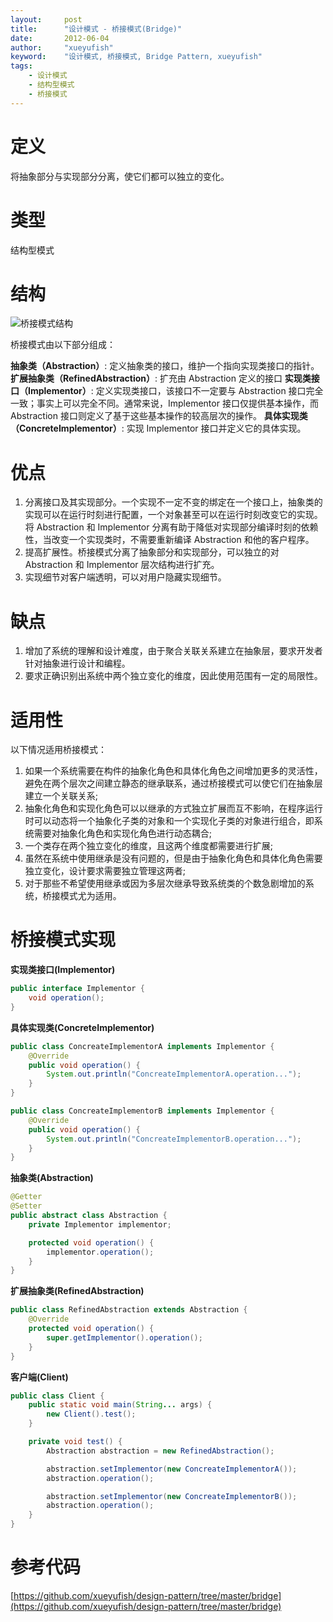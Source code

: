 ```yaml
---
layout:     post
title:      "设计模式 - 桥接模式(Bridge)"
date:       2012-06-04
author:     "xueyufish"
keyword:    "设计模式, 桥接模式, Bridge Pattern, xueyufish"
tags:
    - 设计模式
    - 结构型模式
    - 桥接模式
---
```


# 定义
将抽象部分与实现部分分离，使它们都可以独立的变化。

# 类型
结构型模式

# 结构
![桥接模式结构](/assets/attachment/design-pattern/1ead1bb0503306630998bba3095d6487.jpg)

桥接模式由以下部分组成：

**抽象类（Abstraction）**: 定义抽象类的接口，维护一个指向实现类接口的指针。
**扩展抽象类（RefinedAbstraction）**: 扩充由 Abstraction 定义的接口
**实现类接口（Implementor）**: 定义实现类接口，该接口不一定要与 Abstraction 接口完全一致；事实上可以完全不同。通常来说，Implementor 接口仅提供基本操作，而 Abstraction 接口则定义了基于这些基本操作的较高层次的操作。
**具体实现类（ConcreteImplementor）**: 实现 Implementor 接口并定义它的具体实现。

# 优点
1. 分离接口及其实现部分。一个实现不一定不变的绑定在一个接口上，抽象类的实现可以在运行时刻进行配置，一个对象甚至可以在运行时刻改变它的实现。将 Abstraction 和 Implementor 分离有助于降低对实现部分编译时刻的依赖性，当改变一个实现类时，不需要重新编译 Abstraction 和他的客户程序。
2. 提高扩展性。桥接模式分离了抽象部分和实现部分，可以独立的对 Abstraction 和 Implementor 层次结构进行扩充。
3. 实现细节对客户端透明，可以对用户隐藏实现细节。

# 缺点
1. 增加了系统的理解和设计难度，由于聚合关联关系建立在抽象层，要求开发者针对抽象进行设计和编程。
2. 要求正确识别出系统中两个独立变化的维度，因此使用范围有一定的局限性。

# 适用性

以下情况适用桥接模式：

1. 如果一个系统需要在构件的抽象化角色和具体化角色之间增加更多的灵活性，避免在两个层次之间建立静态的继承联系，通过桥接模式可以使它们在抽象层建立一个关联关系;
2. 抽象化角色和实现化角色可以以继承的方式独立扩展而互不影响，在程序运行时可以动态将一个抽象化子类的对象和一个实现化子类的对象进行组合，即系统需要对抽象化角色和实现化角色进行动态耦合;
3. 一个类存在两个独立变化的维度，且这两个维度都需要进行扩展;
4. 虽然在系统中使用继承是没有问题的，但是由于抽象化角色和具体化角色需要独立变化，设计要求需要独立管理这两者;
5. 对于那些不希望使用继承或因为多层次继承导致系统类的个数急剧增加的系统，桥接模式尤为适用。

# 桥接模式实现

**实现类接口(Implementor)**
```java
public interface Implementor {
    void operation();
}
```

**具体实现类(ConcreteImplementor)**
```java
public class ConcreateImplementorA implements Implementor {
    @Override
    public void operation() {
        System.out.println("ConcreateImplementorA.operation...");
    }
}

public class ConcreateImplementorB implements Implementor {
    @Override
    public void operation() {
        System.out.println("ConcreateImplementorB.operation...");
    }
}
```

**抽象类(Abstraction)**
```java
@Getter
@Setter
public abstract class Abstraction {
    private Implementor implementor;

    protected void operation() {
        implementor.operation();
    }
}
```

**扩展抽象类(RefinedAbstraction)**
```java
public class RefinedAbstraction extends Abstraction {
    @Override
    protected void operation() {
        super.getImplementor().operation();
    }
}
```

**客户端(Client)**
```java
public class Client {
    public static void main(String... args) {
        new Client().test();
    }

    private void test() {
        Abstraction abstraction = new RefinedAbstraction();

        abstraction.setImplementor(new ConcreateImplementorA());
        abstraction.operation();

        abstraction.setImplementor(new ConcreateImplementorB());
        abstraction.operation();
    }
}
```

# 参考代码
[https://github.com/xueyufish/design-pattern/tree/master/bridge](https://github.com/xueyufish/design-pattern/tree/master/bridge)